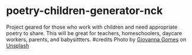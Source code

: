 # poetry-children-generator-nck
 Project geared for those who work with children and need appropriate poetry to share. This will be great for teachers, homeschoolers, daycare workers, parents, and babysittters.
#credits
Photo by <a href="https://unsplash.com/@giisilveira?utm_content=creditCopyText&utm_medium=referral&utm_source=unsplash">Giovanna Gomes</a> on <a href="https://unsplash.com/photos/assorted-color-wooden-pencils-on-black-mesh-organizer-oTTZidhm6DA?utm_content=creditCopyText&utm_medium=referral&utm_source=unsplash">Unsplash</a>
  